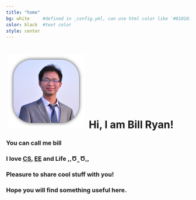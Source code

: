 ```yaml
---
title: "home"
bg: white     #defined in _config.yml, can use html color like '#010101'
color: black  #text color
style: center
---
```


<h1><img src="/img/avatar-round.jpg" style="padding:0 5px;" />
  <span class="inlineblock">Hi, I am Bill Ryan!</span>
</h1>

### You can call me **bill**

### I love [CS](http://en.wikipedia.org/wiki/Computer_science), [EE](http://en.wikipedia.org/wiki/Electronic_engineering) and Life ,,Ծ‸Ծ,,

### Pleasure to share cool stuff with you!

### Hope you will find something useful here.
